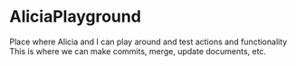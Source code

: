 # AliciaPlayground
Place where Alicia and I can play around and test actions and functionality
This is where we can make commits, merge, update documents, etc.
